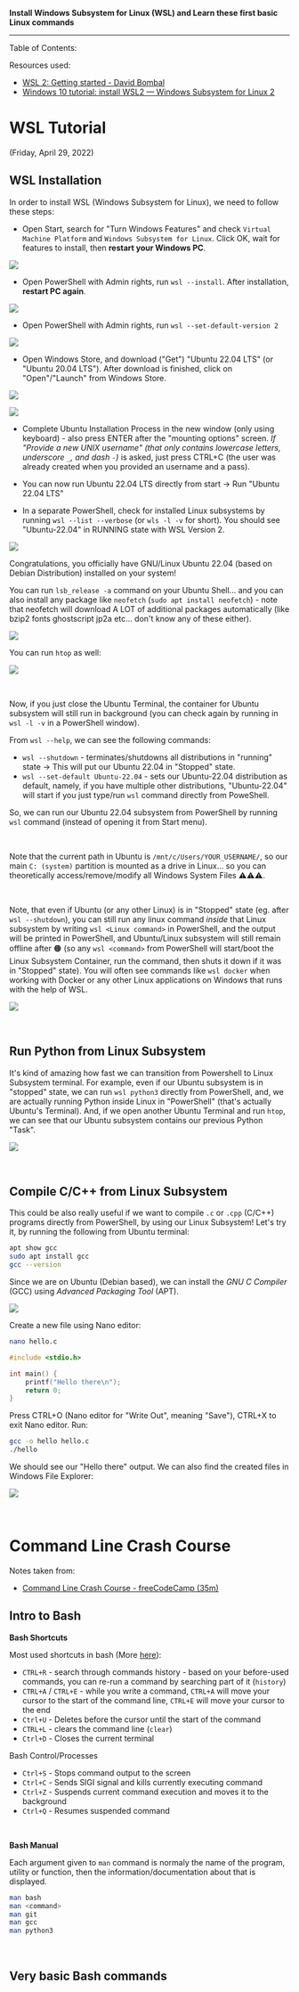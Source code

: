**Install Windows Subsystem for Linux (WSL) and Learn these first basic Linux commands**

---

Table of Contents:


Resources used:

- [WSL 2: Getting started - David Bombal](https://www.youtube.com/watch?v=_fntjriRe48)
- [Windows 10 tutorial: install WSL2 — Windows Subsystem for Linux 2](https://www.youtube.com/watch?v=n-J9438Mv-s) 


# WSL Tutorial

(Friday, April 29, 2022)

## WSL Installation

In order to install WSL (Windows Subsystem for Linux), we need to follow these steps:

- Open Start, search for "Turn Windows Features" and check `Virtual Machine Platform` and `Windows Subsystem for Linux`. Click OK, wait for features to install, then **restart your Windows PC**.

![](./WSL-Tutorial-and-Linux/WSL_01.jpg)

- Open PowerShell with Admin rights, run `wsl --install`. After installation, **restart PC again**.

![](./WSL-Tutorial-and-Linux/WSL_02.jpg)

- Open PowerShell with Admin rights, run `wsl --set-default-version 2`

![](./WSL-Tutorial-and-Linux/WSL_03.jpg)

- Open Windows Store, and download ("Get") "Ubuntu 22.04 LTS" (or "Ubuntu 20.04 LTS"). After download is finished, click on "Open"/"Launch" from Windows Store.

![](./WSL-Tutorial-and-Linux/WSL_04.jpg)

![](./WSL-Tutorial-and-Linux/WSL_05.jpg)

- Complete Ubuntu Installation Process in the new window (only using keyboard) - also press ENTER after the "mounting options" screen. *If "Provide a new UNIX username" (that only contains lowercase letters, underscore `_`, and dash `-`)* is asked, just press CTRL+C (the user was already created when you provided an username and a pass).

- You can now run Ubuntu 22.04 LTS directly from start -> Run "Ubuntu 22.04 LTS"

- In a separate PowerShell, check for installed Linux subsystems by running `wsl --list --verbose` (or `wls -l -v` for short). You should see "Ubuntu-22.04" in RUNNING state with WSL Version 2.

![](./WSL-Tutorial-and-Linux/WSL_06.jpg)

Congratulations, you officially have GNU/Linux Ubuntu 22.04 (based on Debian Distribution) installed on your system!

You can run `lsb_release -a` command on your Ubuntu Shell... and you can also install any package like `neofetch` (`sudo apt install neofetch`) - note that neofetch will download A LOT of additional packages automatically (like bzip2 fonts ghostscript jp2a etc... don't know any of these either).

![](./WSL-Tutorial-and-Linux/WSL_07.jpg)

You can run `htop` as well:

![](./WSL-Tutorial-and-Linux/WSL_08.jpg)

<br/>

Now, if you just close the Ubuntu Terminal, the container for Ubuntu subsystem will still run in background (you can check again by running in `wsl -l -v` in a PowerShell window).

From `wsl --help`, we can see the following commands:

- `wsl --shutdown` - terminates/shutdowns all distributions in "running" state -> This will put our Ubuntu 22.04 in "Stopped" state.
- `wsl --set-default Ubuntu-22.04` - sets our Ubuntu-22.04 distribution as default, namely, if you have multiple other distributions, "Ubuntu-22.04" will start if you just type/run `wsl` command directly from PoweShell.

So, we can run our Ubuntu 22.04 subsystem from PowerShell by running `wsl` command (instead of opening it from Start menu).

<br/>

Note that the current path in Ubuntu is `/mnt/c/Users/YOUR_USERNAME/`, so our main `C: (system)` partition is mounted as a drive in Linux... so you can theoretically access/remove/modify all Windows System Files ⚠⚠⚠.

<br/>

Note, that even if Ubuntu (or any other Linux) is in "Stopped" state (eg. after `wsl --shutdown`), you can still run any linux command *inside* that Linux subsystem by writing `wsl <Linux command>` in PowerShell, and the output will be printed in PowerShell, and Ubuntu/Linux subsystem will still remain offline after 🟠 (so any `wsl <command>` from PowerShell will start/boot the Linux Subsystem Container, run the command, then shuts it down if it was in "Stopped" state). You will often see commands like `wsl docker` when working with Docker or any other Linux applications on Windows that runs with the help of WSL.

![](./WSL-Tutorial-and-Linux/WSL_09.jpg)

<br/>

## Run Python from Linux Subsystem

It's kind of amazing how fast we can transition from Powershell to Linux Subsystem terminal. For example, even if our Ubuntu subsystem is in "stopped" state, we can run `wsl python3` directly from PowerShell, and, we are actually running Python inside Linux in "PowerShell" (that's actually Ubuntu's Terminal). And, if we open another Ubuntu Terminal and run `htop`, we can see that our Ubuntu subsystem contains our previous Python "Task".

![](./WSL-Tutorial-and-Linux/WSL_10.jpg)

<br/>

## Compile C/C++ from Linux Subsystem

This could be also really useful if we want to compile `.c` or `.cpp` (C/C++) programs directly from PowerShell, by using our Linux Subsystem! Let's try it, by running the following from Ubuntu terminal:

```bash
apt show gcc
sudo apt install gcc
gcc --version
```

Since we are on Ubuntu (Debian based), we can install the *GNU C Compiler* (GCC) using *Advanced Packaging Tool* (APT).

![](./WSL-Tutorial-and-Linux/WSL_11.jpg)

Create a new file using Nano editor:

```bash
nano hello.c
```

```c
#include <stdio.h>

int main() {
    printf("Hello there\n");
    return 0;
}
```

Press CTRL+O (Nano editor for "Write Out", meaning "Save"), CTRL+X to exit Nano editor. Run:

```bash
gcc -o hello hello.c
./hello
```

We should see our "Hello there" output. We can also find the created files in Windows File Explorer:

![](./WSL-Tutorial-and-Linux/WSL_12.jpg)

<br/>

# Command Line Crash Course

Notes taken from:
- [Command Line Crash Course - freeCodeCamp (35m)](https://youtu.be/yz7nYlnXLfE)

## Intro to Bash

**Bash Shortcuts**

Most used shortcuts in bash (More [here](https://www.makeuseof.com/linux-bash-terminal-shortcuts/)):

- `CTRL+R` - search through commands history - based on your before-used commands, you can re-run a command by searching part of it (`history`)
- `CTRL+A` / `CTRL+E` - while you write a command, `CTRL+A` will move your cursor to the start of the command line, `CTRL+E` will move your cursor to the end
- `Ctrl+U` - Deletes before the cursor until the start of the command
- `CTRL+L` - clears the command line (`clear`)
- `Ctrl+D` - Closes the current terminal

Bash Control/Processes

- `Ctrl+S` - Stops command output to the screen
- `Ctrl+C` - Sends SIGI signal and kills currently executing command
- `Ctrl+Z` - Suspends current command execution and moves it to the background
- `Ctrl+Q` - Resumes suspended command

<br/>

**Bash Manual**

Each argument given to `man` command is normaly the name of the program, utility or function, then the information/documentation about that is displayed.

```bash
man bash
man <command>
man git
man gcc
man python3
```

<br/>

## Very basic Bash commands



